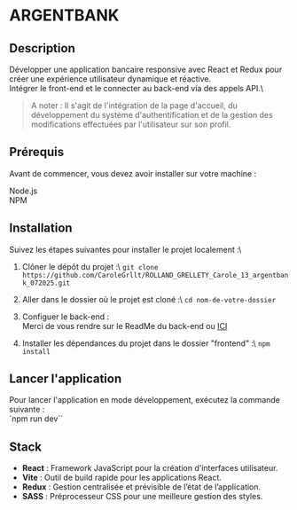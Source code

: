 # ARGENTBANK

## Description
Développer une application bancaire responsive avec React et Redux pour créer une expérience utilisateur dynamique et réactive.\
Intégrer le front-end et le connecter au back-end via des appels API.\

> A noter : Il s'agit de l'intégration de la page d'accueil, du développement du système d'authentification et de la gestion des modifications effectuées par l'utilisateur sur son profil. 


## Prérequis 
Avant de commencer, vous devez avoir installer sur votre machine : 

Node.js\
NPM

## Installation
Suivez les étapes suivantes pour installer le projet localement :\

1. Clôner le dépôt du projet :\ 
`git clone https://github.com/CaroleGrllt/ROLLAND_GRELLETY_Carole_13_argentbank_072025.git`

2. Aller dans le dossier où le projet est cloné :\ 
`cd nom-de-votre-dossier`

3. Configuer le back-end :\
Merci de vous rendre sur le ReadMe du back-end ou [ICI](https://github.com/CaroleGrllt/ROLLAND_GRELLETY_Carole_13_argentbank_072025/blob/main/backend/README.md)

4. Installer les dépendances du projet dans le dossier "frontend" :\ 
`npm install`

## Lancer l'application
Pour lancer l'application en mode développement, exécutez la commande suivante :\
`npm run dev``

## Stack
- **React** : Framework JavaScript pour la création d'interfaces utilisateur.
- **Vite** : Outil de build rapide pour les applications React.
- **Redux** : Gestion centralisée et prévisible de l’état de l’application.
- **SASS** : Préprocesseur CSS pour une meilleure gestion des styles.